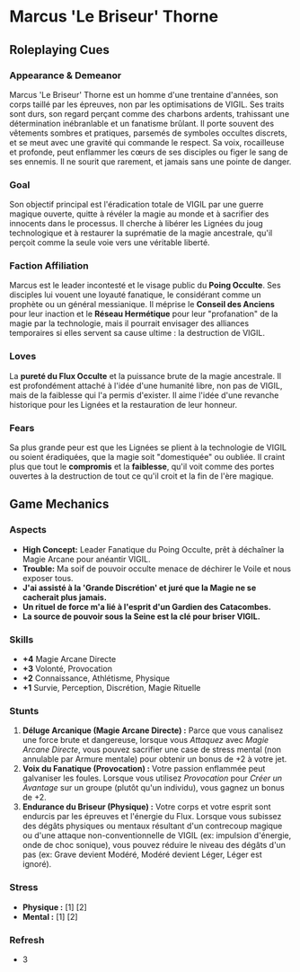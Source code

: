 # Marcus 'Le Briseur' Thorne

## Roleplaying Cues

### Appearance & Demeanor
Marcus 'Le Briseur' Thorne est un homme d'une trentaine d'années, son corps taillé par les épreuves, non par les optimisations de VIGIL. Ses traits sont durs, son regard perçant comme des charbons ardents, trahissant une détermination inébranlable et un fanatisme brûlant. Il porte souvent des vêtements sombres et pratiques, parsemés de symboles occultes discrets, et se meut avec une gravité qui commande le respect. Sa voix, rocailleuse et profonde, peut enflammer les cœurs de ses disciples ou figer le sang de ses ennemis. Il ne sourit que rarement, et jamais sans une pointe de danger.

### Goal
Son objectif principal est l'éradication totale de VIGIL par une guerre magique ouverte, quitte à révéler la magie au monde et à sacrifier des innocents dans le processus. Il cherche à libérer les Lignées du joug technologique et à restaurer la suprématie de la magie ancestrale, qu'il perçoit comme la seule voie vers une véritable liberté.

### Faction Affiliation
Marcus est le leader incontesté et le visage public du **Poing Occulte**. Ses disciples lui vouent une loyauté fanatique, le considérant comme un prophète ou un général messianique. Il méprise le **Conseil des Anciens** pour leur inaction et le **Réseau Hermétique** pour leur "profanation" de la magie par la technologie, mais il pourrait envisager des alliances temporaires si elles servent sa cause ultime : la destruction de VIGIL.

### Loves
La **pureté du Flux Occulte** et la puissance brute de la magie ancestrale. Il est profondément attaché à l'idée d'une humanité libre, non pas de VIGIL, mais de la faiblesse qui l'a permis d'exister. Il aime l'idée d'une revanche historique pour les Lignées et la restauration de leur honneur.

### Fears
Sa plus grande peur est que les Lignées se plient à la technologie de VIGIL ou soient éradiquées, que la magie soit "domestiquée" ou oubliée. Il craint plus que tout le **compromis** et la **faiblesse**, qu'il voit comme des portes ouvertes à la destruction de tout ce qu'il croit et la fin de l'ère magique.

## Game Mechanics

### Aspects

*   **High Concept:** Leader Fanatique du Poing Occulte, prêt à déchaîner la Magie Arcane pour anéantir VIGIL.
*   **Trouble:** Ma soif de pouvoir occulte menace de déchirer le Voile et nous exposer tous.
*   **J'ai assisté à la 'Grande Discrétion' et juré que la Magie ne se cacherait plus jamais.**
*   **Un rituel de force m'a lié à l'esprit d'un Gardien des Catacombes.**
*   **La source de pouvoir sous la Seine est la clé pour briser VIGIL.**

### Skills

*   **+4** Magie Arcane Directe
*   **+3** Volonté, Provocation
*   **+2** Connaissance, Athlétisme, Physique
*   **+1** Survie, Perception, Discrétion, Magie Rituelle

### Stunts

1.  **Déluge Arcanique (Magie Arcane Directe) :** Parce que vous canalisez une force brute et dangereuse, lorsque vous *Attaquez* avec *Magie Arcane Directe*, vous pouvez sacrifier une case de stress mental (non annulable par Armure mentale) pour obtenir un bonus de +2 à votre jet.
2.  **Voix du Fanatique (Provocation) :** Votre passion enflammée peut galvaniser les foules. Lorsque vous utilisez *Provocation* pour *Créer un Avantage* sur un groupe (plutôt qu'un individu), vous gagnez un bonus de +2.
3.  **Endurance du Briseur (Physique) :** Votre corps et votre esprit sont endurcis par les épreuves et l'énergie du Flux. Lorsque vous subissez des dégâts physiques ou mentaux résultant d'un contrecoup magique ou d'une attaque non-conventionnelle de VIGIL (ex: impulsion d'énergie, onde de choc sonique), vous pouvez réduire le niveau des dégâts d'un pas (ex: Grave devient Modéré, Modéré devient Léger, Léger est ignoré).

### Stress

*   **Physique :** [1] [2]
*   **Mental :** [1] [2]

### Refresh

*   3